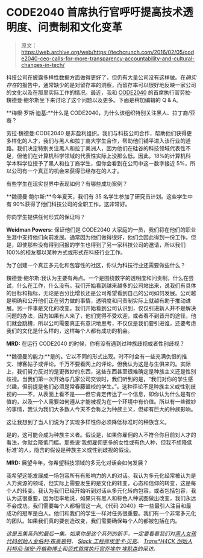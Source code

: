 # CODE2040 首席执行官呼吁提高技术透明度、问责制和文化变革 

> 原文：<https://web.archive.org/web/https://techcrunch.com/2016/02/05/code2040-ceo-calls-for-more-transparency-accountability-and-cultural-changes-in-tech/>

科技公司在披露多样性数据方面做得更好了，但仍有大量公司没有这样做。在*确实存在*的报告中，通常缺少的是对留存率的洞察，而留存率可以很好地反映一家公司的文化以及在那里实际工作的情况。最近，我和 [CODE2040](https://web.archive.org/web/20230129094152/http://www.code2040.org/) 的首席执行官劳拉·魏德曼·鲍尔斯坐下来讨论了这个问题以及更多。下面是稍加编辑的 Q & A。

**梅根·罗斯·迪基:**什么是 CODE2040，为什么该组织特别关注黑人、拉丁裔/亚裔？

劳拉·魏德曼:CODE2040 是非盈利组织。我们与科技公司合作，帮助他们获得更多样化的人才，我们与黑人和拉丁裔大学生合作，帮助他们铺平进入该行业的道路。我们决定特别关注黑人和拉丁美洲人，因为他们在硅谷的科技领域代表性不足，但他们在计算机科学领域的代表性实际上没那么低。因此，18%的计算机科学本科学位授予了黑人和拉丁裔学生，但你会看到在公司中这一数字接近 5%，所以公司有一个真正的机会来获得已经存在的人才。

有些学生在现实世界中表现如何？有哪些成功案例？

**魏德曼·鲍尔斯:**今年夏天，我们有 35 名学生参加了研究员计划。这些学生中有 90%获得了他们科技公司的全职工作，这非常好。

你向学生提供任何形式的保证吗？

**Weidman Powers:** 保证他们是 CODE2040 大家庭的一员，我们将在他们的职业生涯中支持他们向前发展。通常因为他们做得很好，他们会因此得到一份工作。但是，即使那些没有得到回报的学生也得到了另一家科技公司的邀请，所以我们 100%的校友都以某种方式或形式在科技行业工作。

为了创建一个真正多元化和包容性的社区，你认为科技行业还需要做些什么？

魏德曼·鲍尔斯:我认为主要有两点。一个是围绕数字的透明度和问责制，什么在尝试，什么在工作，什么没有。我们开始看到越来越多的公司站出来，说我们有具体的目标和指标，无论是百分比增长还是公司希望看到自己的公司如何发展。公司越是明确和公开他们正在努力做的事情，透明度和问责制实际上就越有助于推动进展。另一件事是文化的改变。我们开始看到公司认识到，仅仅引进新人并不是解决问题的办法，因为如果有人来了，他们觉得不受欢迎，或者看不到晋升的途径，他们就会跳槽，所以公司需要真正有意识地思考，不仅仅是我们要引进谁，还要考虑我们的文化是什么样的，这样每个人都有成功的机会。

**MRD:** 在运行 CODE2040 的时候，你有没有遇到过种族歧视或者性别歧视？

**魏德曼的能力:**是的。它以不同的形式出现。时不时会有一些充满仇恨的推文、博客帖子或评论。千万不要看网上的评论。但我认为这是与生俱来的。实际上，我们努力反对的是更微妙的东西，这些东西甚至很难确定是种族主义还是性别歧视。当我们第一次开始与几家公司交谈时，我们听到的是，“我们对你的学生感兴趣，但前提是他们必须是常春藤盟校的学生。”。这种评论不是种族主义或性别歧视的——不，从表面上看不是——但它肯定传达了一个信息，即你认为什么是有价值的，以及一个人需要如何遵从才能被视为在一个环境中有价值。所以有一些微妙的事情，我认为我们大多数人今天不会称之为种族主义，但却有巨大的种族影响。

这让我想到了当人们说为了实现多样性你必须降低标准时的种族含义。

是的，这可能会成为种族主义者。假设是，如果你雇佣的人不符合你目前对人才的看法，你就会降低门槛。那些说‘我想雇佣更多的女性或有色人种，但我不想降低标准’的人，隐含的假设是种族主义或性别歧视的假设。

**MRD:** 展望今年，你希望科技领域的多元化对话会如何发展？

我希望这能发展成一场包容所有有影响力的人的对话。我认为多元化经常被认为是人力资源的领域，但实际上需要发生的是文化的转变，心态和信仰的转变，这是每个人的转变。我认为我们已经开始听到对话从多元化转向包容，或者包括包容，我认为这很重要，因为坦率地说，如果只有黑人和棕色人种试图做出改变，我们永远不会成功。我们需要每个人都相信这一点,《代码 2040》中一些最引人注目和最成功的冠军是白人。他们和我们的学生一样对任务很重要。我们有一个非常多元化的团队。如果我们真的要创造改变，我们需要确保每个人的都被包括在内。

*这是五集系列的最后一集。如果你是这个系列的新手，一定要看看我们对[黑人女孩代码创始人金伯利·布莱恩特](https://web.archive.org/web/20230129094152/https://techcrunch.com/2016/02/01/black-girls-code-founder-kimberly-bryant-on-racism-and-implicit-bias/)、 [Slack 工程师埃里卡·贝克](https://web.archive.org/web/20230129094152/https://techcrunch.com/2016/02/02/slacks-erica-baker-on-heads-of-diversity-and-the-need-for-inclusion-in-tech/)、 [Trans*H4CK 创始人科特尼·瑞安·齐格勒博士](https://web.archive.org/web/20230129094152/https://techcrunch.com/2016/02/03/transh4ck-founder-on-equity-in-tech-and-the-need-for-queer-inclusivity/)和[范式首席执行官乔埃尔·埃默森](https://web.archive.org/web/20230129094152/https://techcrunch.com/2016/02/04/paradigm-ceo-joelle-emerson-on-why-talk-of-lowering-the-bar-is-inherently-racist/)的采访。*